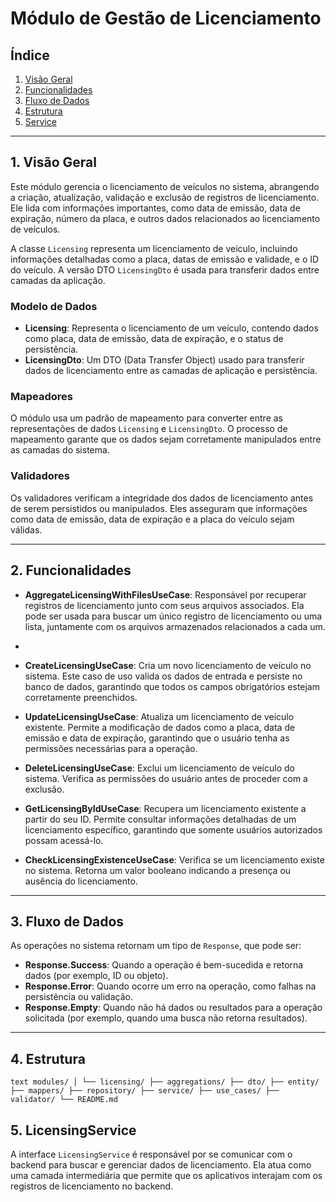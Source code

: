 # **Módulo de Gestão de Licenciamento**

## Índice

1. [Visão Geral](#1-visão-geral)
2. [Funcionalidades](#2-funcionalidades)
3. [Fluxo de Dados](#3-fluxo-de-dados)
4. [Estrutura](#4-estrutura)
5. [Service](#5-service)

---

## 1. **Visão Geral**

Este módulo gerencia o licenciamento de veículos no sistema, abrangendo a criação, atualização,
validação e exclusão de registros de licenciamento. Ele lida com informações importantes, como data
de emissão, data de expiração, número da placa, e outros dados relacionados ao licenciamento de
veículos.

A classe `Licensing` representa um licenciamento de veículo, incluindo informações detalhadas como a
placa, datas de emissão e validade, e o ID do veículo. A versão DTO `LicensingDto` é usada para
transferir dados entre camadas da aplicação.

### Modelo de Dados

- **Licensing**: Representa o licenciamento de um veículo, contendo dados como placa, data de
  emissão, data de expiração, e o status de persistência.
- **LicensingDto**: Um DTO (Data Transfer Object) usado para transferir dados de licenciamento entre
  as camadas de aplicação e persistência.

### Mapeadores

O módulo usa um padrão de mapeamento para converter entre as representações de dados `Licensing` e
`LicensingDto`. O processo de mapeamento garante que os dados sejam corretamente manipulados entre
as camadas do sistema.

### Validadores

Os validadores verificam a integridade dos dados de licenciamento antes de serem persistidos ou
manipulados. Eles asseguram que informações como data de emissão, data de expiração e a placa do
veículo sejam válidas.

---

## 2. **Funcionalidades**

- **AggregateLicensingWithFilesUseCase**: Responsável por recuperar registros de licenciamento
  junto com seus arquivos associados. Ela pode ser usada para buscar um único registro de
  licenciamento ou uma lista, juntamente com os arquivos armazenados relacionados a cada um.
-
- **CreateLicensingUseCase**: Cria um novo licenciamento de veículo no sistema. Este caso de uso
  valida os dados de entrada e persiste no banco de dados, garantindo que todos os campos
  obrigatórios estejam corretamente preenchidos.

- **UpdateLicensingUseCase**: Atualiza um licenciamento de veículo existente. Permite a modificação
  de dados como a placa, data de emissão e data de expiração, garantindo que o usuário tenha as
  permissões necessárias para a operação.

- **DeleteLicensingUseCase**: Exclui um licenciamento de veículo do sistema. Verifica as permissões
  do usuário antes de proceder com a exclusão.

- **GetLicensingByIdUseCase**: Recupera um licenciamento existente a partir do seu ID. Permite
  consultar informações detalhadas de um licenciamento específico, garantindo que somente usuários
  autorizados possam acessá-lo.

- **CheckLicensingExistenceUseCase**: Verifica se um licenciamento existe no sistema. Retorna um
  valor booleano indicando a presença ou ausência do licenciamento.

---

## 3. **Fluxo de Dados**

As operações no sistema retornam um tipo de `Response`, que pode ser:

- **Response.Success<T>**: Quando a operação é bem-sucedida e retorna dados (por exemplo, ID ou
  objeto).
- **Response.Error**: Quando ocorre um erro na operação, como falhas na persistência ou validação.
- **Response.Empty**: Quando não há dados ou resultados para a operação solicitada (por exemplo,
  quando uma busca não retorna resultados).

---

## 4. **Estrutura**

``text
modules/
│
└── licensing/
    ├── aggregations/
    ├── dto/
    ├── entity/
    ├── mappers/
    ├── repository/
    ├── service/
    ├── use_cases/
    ├── validator/
    └── README.md
``

## 5. **LicensingService**

A interface `LicensingService` é responsável por se comunicar com o backend para buscar e gerenciar
dados de licenciamento. Ela atua como uma camada intermediária que permite que os aplicativos
interajam com os registros de licenciamento no backend.
